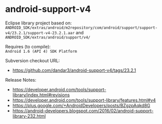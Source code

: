 android-support-v4
==================

Eclipse library project based on:<br/>
`ANDROID_SDK/extras/android/m2repository/com/android/support/support-v4/23.2.1/support-v4-23.2.1.aar`
and
`ANDROID_SDK/extras/android/support/v4/`

Requires (to compile):<br/>
`Android 1.6 (API 4) SDK Platform`

Subversion checkout URL:<br/>
* https://github.com/dandar3/android-support-v4/tags/23.2.1

Release Notes:
* https://developer.android.com/tools/support-library/index.html#revisions
* https://developer.android.com/tools/support-library/features.html#v4
* https://plus.google.com/+AndroidDevelopers/posts/BZgzpAqkd8G
* https://android-developers.blogspot.com/2016/02/android-support-library-232.html